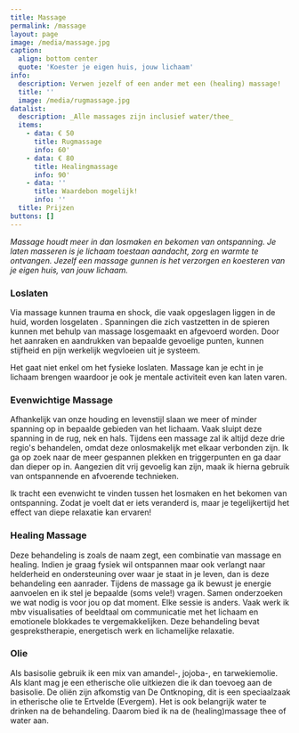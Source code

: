 ```yaml
---
title: Massage
permalink: /massage
layout: page
image: /media/massage.jpg
caption:
  align: bottom center
  quote: 'Koester je eigen huis, jouw lichaam'
info:
  description: Verwen jezelf of een ander met een (healing) massage!
  title: ''
  image: /media/rugmassage.jpg
datalist:
  description: _Alle massages zijn inclusief water/thee_
  items:
    - data: € 50
      title: Rugmassage
      info: 60'
    - data: € 80
      title: Healingmassage
      info: 90'
    - data: ''
      title: Waardebon mogelijk!
      info: ''
  title: Prijzen
buttons: []
---
```


_Massage houdt meer in dan losmaken en bekomen van ontspanning. Je laten masseren is je lichaam toestaan aandacht, zorg en warmte te ontvangen. Jezelf een massage gunnen is het verzorgen en koesteren van je eigen huis, van jouw lichaam._

### Loslaten

Via massage kunnen trauma en shock, die vaak opgeslagen liggen in de huid, worden losgelaten .
Spanningen die zich vastzetten in de spieren kunnen met behulp van massage losgemaakt en afgevoerd worden.
Door het aanraken en aandrukken van bepaalde gevoelige punten, kunnen stijfheid en pijn werkelijk wegvloeien uit je systeem. 

Het gaat niet enkel om het fysieke loslaten. Massage kan je echt in je lichaam brengen waardoor je ook je mentale activiteit even kan laten varen. 

### Evenwichtige Massage

 Afhankelijk van onze houding en levenstijl slaan we meer of minder spanning op in bepaalde gebieden van het lichaam. Vaak sluipt deze spanning in de rug, nek en hals. Tijdens een massage zal ik altijd deze drie regio's behandelen, omdat deze onlosmakelijk met elkaar verbonden zijn. Ik ga op zoek naar de meer gespannen plekken en triggerpunten en ga daar dan dieper op in. Aangezien dit vrij gevoelig kan zijn, maak ik hierna gebruik van ontspannende en afvoerende technieken.

Ik tracht een evenwicht te vinden tussen het losmaken en het bekomen van ontspanning. Zodat je voelt dat er iets veranderd is, maar je tegelijkertijd het effect van diepe relaxatie kan ervaren!


### Healing Massage

Deze behandeling is zoals de naam zegt, een combinatie van massage en healing. Indien je graag fysiek wil ontspannen maar ook verlangt naar helderheid en ondersteuning over waar je staat in je leven, dan is deze behandeling een aanrader. Tijdens de massage ga ik bewust je energie aanvoelen en ik stel je bepaalde (soms vele!) vragen. Samen onderzoeken we wat nodig is voor jou op dat moment. Elke sessie is anders. Vaak werk ik mbv visualisaties of beeldtaal om communicatie met het lichaam en emotionele blokkades te vergemakkelijken. Deze behandeling bevat gesprekstherapie, energetisch werk en lichamelijke relaxatie. 
 

### Olie 

Als basisolie gebruik ik een mix van amandel-, jojoba-, en tarwekiemolie. Als klant mag je  een etherische olie uitkiezen die ik dan toevoeg aan de basisolie. De oliën zijn afkomstig van De Ontknoping, dit is een speciaalzaak in etherische olie te Ertvelde (Evergem).
Het is ook belangrijk water te drinken na de behandeling. Daarom bied ik na de (healing)massage thee of water aan. 
